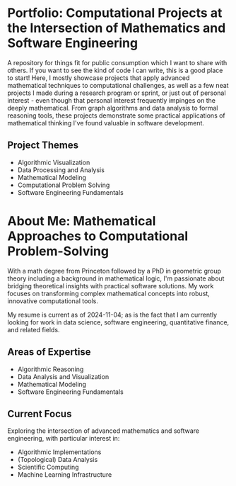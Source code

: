 # Portfolio: Computational Projects at the Intersection of Mathematics and Software Engineering
A repository for things fit for public consumption which I want to share with others. If you want to see the kind of code I can write, this is a good place to start! Here, I mostly showcase projects that apply advanced mathematical techniques to computational challenges, as well as a few neat projects I made during a research program or sprint, or just out of personal interest - even though that personal interest frequently impinges on the deeply mathematical. From graph algorithms and data analysis to formal reasoning tools, these projects demonstrate some practical applications of mathematical thinking I've found valuable in software development.

## Project Themes
- Algorithmic Visualization
- Data Processing and Analysis
- Mathematical Modeling
- Computational Problem Solving
- Software Engineering Fundamentals

# About Me: Mathematical Approaches to Computational Problem-Solving
With a math degree from Princeton followed by a PhD in geometric group theory including a background in mathematical logic, I'm passionate about bridging theoretical insights with practical software solutions. My work focuses on transforming complex mathematical concepts into robust, innovative computational tools.

My resume is current as of 2024-11-04; as is the fact that I am currently looking for work in data science, software engineering, quantitative finance, and related fields.

## Areas of Expertise
- Algorithmic Reasoning
- Data Analysis and Visualization
- Mathematical Modeling
- Software Engineering Fundamentals

## Current Focus
Exploring the intersection of advanced mathematics and software engineering, with particular interest in:
- Algorithmic Implementations
- (Topological) Data Analysis
- Scientific Computing
- Machine Learning Infrastructure
